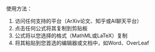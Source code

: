 使用方法：
1. 访问任何支持的平台（ArXiv论文、知乎或AI聊天平台）
2. 点击任何公式将其复制到剪贴板
3. 公式将以您选择的格式（MathML或LaTeX）复制
4. 将其粘贴到您首选的编辑器或文档中，如Word、OverLeaf